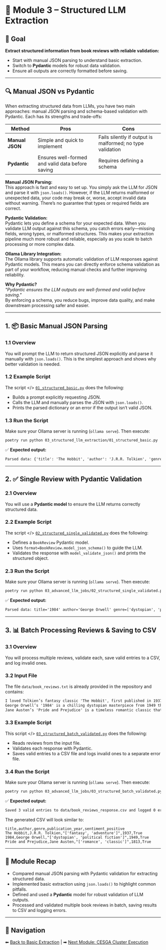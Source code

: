 # 🧩 Module 3 – Structured LLM Extraction

## 🎯 Goal

**Extract structured information from book reviews with reliable validation:**

- Start with manual JSON parsing to understand basic extraction.
- Switch to **Pydantic** models for robust data validation.
- Ensure all outputs are correctly formatted before saving.

---

## 🔍 Manual JSON vs Pydantic

When extracting structured data from LLMs, you have two main approaches: manual JSON parsing and schema-based validation with Pydantic. Each has its strengths and trade-offs:

| Method          | Pros                                             | Cons                                                      |
| --------------- | ------------------------------------------------ | --------------------------------------------------------- |
| **Manual JSON** | Simple and quick to implement                    | Fails silently if output is malformed; no type validation |
| **Pydantic**    | Ensures well-formed and valid data before saving | Requires defining a schema                                |

**Manual JSON Parsing:**  
This approach is fast and easy to set up. You simply ask the LLM for JSON and parse it with `json.loads()`. However, if the LLM returns malformed or unexpected data, your code may break or, worse, accept invalid data without warning. There’s no guarantee that types or required fields are correct.

**Pydantic Validation:**  
Pydantic lets you define a schema for your expected data. When you validate LLM output against this schema, you catch errors early—missing fields, wrong types, or malformed structures. This makes your extraction pipeline much more robust and reliable, especially as you scale to batch processing or more complex data.

**Ollama Library Integration:**  
The Ollama library supports automatic validation of LLM responses against Pydantic models. This means you can directly enforce schema validation as part of your workflow, reducing manual checks and further improving reliability.

**Why Pydantic?**  
_"Pydantic ensures the LLM outputs are well-formed and valid before saving."_  
By enforcing a schema, you reduce bugs, improve data quality, and make downstream processing safer and easier.

---

## 1. 📦 Basic Manual JSON Parsing

### **1.1 Overview**

You will prompt the LLM to return structured JSON explicitly and parse it manually with `json.loads()`. This is the simplest approach and shows why better validation is needed.

### **1.2 Example Script**

The script </> [`01_structured_basic.py`](./01_structured_basic.py) does the following:

- Builds a prompt explicitly requesting JSON.
- Calls the LLM and manually parses the JSON with `json.loads()`.
- Prints the parsed dictionary or an error if the output isn’t valid JSON.

### **1.3 Run the Script**

Make sure your Ollama server is running (`ollama serve`). Then execute:

```bash
poetry run python 03_structured_llm_extraction/01_structured_basic.py
```

✅ **Expected output:**

```txt
Parsed data: {'title': 'The Hobbit', 'author': 'J.R.R. Tolkien', 'genre': ['fantasy', 'adventure'], 'publication_year': 1937, 'sentiment_positive': True}
```

---

## 2. ✅ Single Review with Pydantic Validation

### **2.1 Overview**

You will use a **Pydantic model** to ensure the LLM returns correctly structured data.

### **2.2 Example Script**

The script </> [`02_structured_single_validated.py`](./02_structured_single_validated.py) does the following:

- Defines a `BookReview` Pydantic model.
- Uses `format=BookReview.model_json_schema()` to guide the LLM.
- Validates the response with `model_validate_json()` and prints the structured object.

### **2.3 Run the Script**

Make sure your Ollama server is running (`ollama serve`). Then execute:

```bash
poetry run python 03_advanced_llm_jobs/02_structured_single_validated.py
```

✅ **Expected output:**

```txt
Parsed data: title='1984' author='George Orwell' genre=['dystopian', 'political fiction'] publication_year=1949 sentiment_positive=True
```

---

## 3. 📊 Batch Processing Reviews & Saving to CSV

### **3.1 Overview**

You will process multiple reviews, validate each, save valid entries to a CSV, and log invalid ones.

### **3.2 Input File**

The file `data/book_reviews.txt` is already provided in the repository and contains:

```txt
I loved Tolkien’s fantasy classic 'The Hobbit', first published in 1937. Such a charming adventure!
George Orwell’s '1984' is a chilling dystopian masterpiece from 1949 that feels frighteningly relevant today.
Jane Austen’s 'Pride and Prejudice' is a timeless romantic classic that brilliantly critiques social norms.
```

### **3.3 Example Script**

This script </> [`03_structured_batch_validated.py`](./03_structured_batch_validated.py) does the following:

- Reads reviews from the input file.
- Validates each response with Pydantic.
- Saves valid entries to a CSV file and logs invalid ones to a separate error file.

### **3.4 Run the Script**

Make sure your Ollama server is running (`ollama serve`). Then execute:

```bash
poetry run python 03_advanced_llm_jobs/03_structured_batch_validated.py
```

✅ **Expected output:**

```txt
Saved 3 valid entries to data/book_reviews_response.csv and logged 0 errors.
```

The generated CSV will look similar to:

```csv
title,author,genre,publication_year,sentiment_positive
The Hobbit,J.R.R. Tolkien,"['fantasy', 'adventure']",1937,True
1984,George Orwell,"['dystopian', 'political fiction']",1949,True
Pride and Prejudice,Jane Austen,"['romance', 'classic']",1813,True
```

---

## 📝 Module Recap

- Compared manual JSON parsing with Pydantic validation for extracting structured data.
- Implemented basic extraction using `json.loads()` to highlight common pitfalls.
- Defined and used a **Pydantic** model for robust validation of LLM outputs.
- Processed and validated multiple book reviews in batch, saving results to CSV and logging errors.

---

## 🔗 Navigation

⬅ [Back to Basic Extraction](../02_basic_llm_extraction/README.md) | ➡ [Next Module: CESGA Cluster Execution](../04_cluster_execution/README.md)
